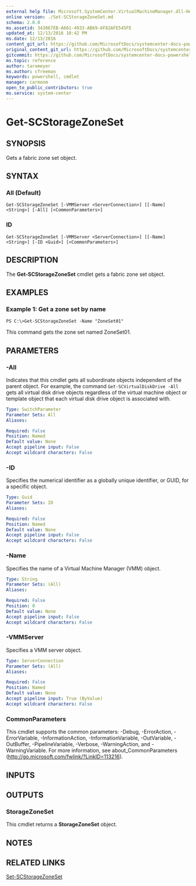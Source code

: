 ```yaml
---
external help file: Microsoft.SystemCenter.VirtualMachineManager.dll-Help.xml
online version: ./Set-SCStorageZoneSet.md
schema: 2.0.0
ms.assetid: 343867EB-A661-4933-AB69-6F82AFE545FE
updated_at: 12/13/2016 10:42 PM
ms.date: 12/13/2016
content_git_url: https://github.com/MicrosoftDocs/systemcenter-docs-powershell/blob/master/systemcenter-cmdlets/VirtualMachineManager/v1/Get-SCStorageZoneSet.md
original_content_git_url: https://github.com/MicrosoftDocs/systemcenter-docs-powershell/blob/master/systemcenter-cmdlets/VirtualMachineManager/v1/Get-SCStorageZoneSet.md
gitcommit: https://github.com/MicrosoftDocs/systemcenter-docs-powershell/blob/ea9507ac2178040476af5407227db8cb97701ea9/systemcenter-cmdlets/VirtualMachineManager/v1/Get-SCStorageZoneSet.md
ms.topic: reference
author: tarameyer
ms.author: cfreeman
keywords: powershell, cmdlet
manager: carmonm
open_to_public_contributors: true
ms.service: system-center
---
```


# Get-SCStorageZoneSet

## SYNOPSIS
Gets a fabric zone set object.

## SYNTAX

### All (Default)
```
Get-SCStorageZoneSet [-VMMServer <ServerConnection>] [[-Name] <String>] [-All] [<CommonParameters>]
```

### ID
```
Get-SCStorageZoneSet [-VMMServer <ServerConnection>] [[-Name] <String>] [-ID <Guid>] [<CommonParameters>]
```

## DESCRIPTION
The **Get-SCStorageZoneSet** cmdlet gets a fabric zone set object.

## EXAMPLES

### Example 1: Get a zone set by name
```
PS C:\>Get-SCStorageZoneSet -Name "ZoneSet01"
```

This command gets the zone set named ZoneSet01.

## PARAMETERS

### -All
Indicates that this cmdlet gets all subordinate objects independent of the parent object.
For example, the command `Get-SCVirtualDiskDrive -All` gets all virtual disk drive objects regardless of the virtual machine object or template object that each virtual disk drive object is associated with.

```yaml
Type: SwitchParameter
Parameter Sets: All
Aliases: 

Required: False
Position: Named
Default value: None
Accept pipeline input: False
Accept wildcard characters: False
```

### -ID
Specifies the numerical identifier as a globally unique identifier, or GUID, for a specific object.

```yaml
Type: Guid
Parameter Sets: ID
Aliases: 

Required: False
Position: Named
Default value: None
Accept pipeline input: False
Accept wildcard characters: False
```

### -Name
Specifies the name of a Virtual Machine Manager (VMM) object.

```yaml
Type: String
Parameter Sets: (All)
Aliases: 

Required: False
Position: 0
Default value: None
Accept pipeline input: False
Accept wildcard characters: False
```

### -VMMServer
Specifies a VMM server object.

```yaml
Type: ServerConnection
Parameter Sets: (All)
Aliases: 

Required: False
Position: Named
Default value: None
Accept pipeline input: True (ByValue)
Accept wildcard characters: False
```

### CommonParameters
This cmdlet supports the common parameters: -Debug, -ErrorAction, -ErrorVariable, -InformationAction, -InformationVariable, -OutVariable, -OutBuffer, -PipelineVariable, -Verbose, -WarningAction, and -WarningVariable. For more information, see about_CommonParameters (http://go.microsoft.com/fwlink/?LinkID=113216).

## INPUTS

## OUTPUTS

### StorageZoneSet
This cmdlet returns a **StorageZoneSet** object.

## NOTES

## RELATED LINKS

[Set-SCStorageZoneSet](xref:VirtualMachineManager/v1/Set-SCStorageZoneSet.md)

